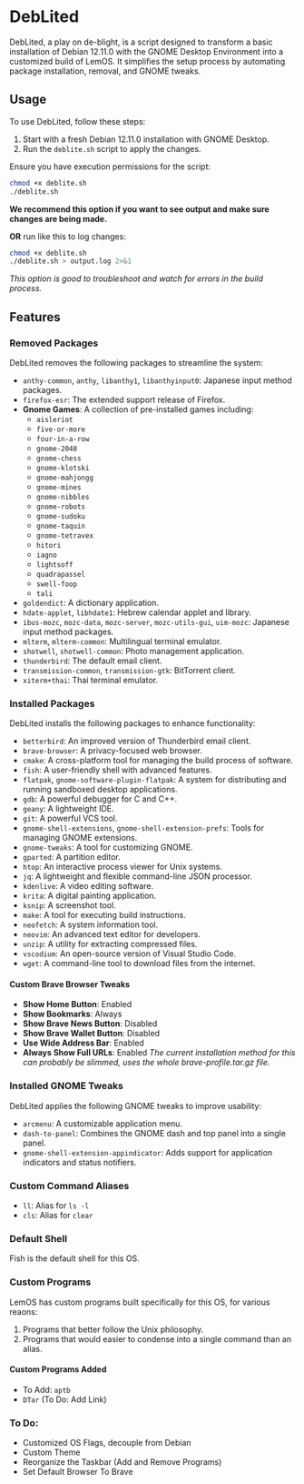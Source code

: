 # DebLited
DebLited, a play on de-blight, is a script designed to transform a basic installation of Debian 12.11.0 with the GNOME Desktop Environment into a customized build of LemOS. It simplifies the setup process by automating package installation, removal, and GNOME tweaks.

## Usage
To use DebLited, follow these steps:
1. Start with a fresh Debian 12.11.0 installation with GNOME Desktop.
2. Run the `deblite.sh` script to apply the changes.

Ensure you have execution permissions for the script:

```bash
chmod +x deblite.sh
./deblite.sh
```
**We recommend this option if you want to see output and make sure changes are being made.**

**OR** run like this to log changes:

```bash
chmod +x deblite.sh
./deblite.sh > output.log 2>&1
```
*This option is good to troubleshoot and watch for errors in the build process.*

## Features

### Removed Packages
DebLited removes the following packages to streamline the system:

- `anthy-common`, `anthy`, `libanthy1`, `libanthyinput0`: Japanese input method packages.
- `firefox-esr`: The extended support release of Firefox.
- **Gnome Games**: A collection of pre-installed games including:
  - `aisleriot`
  - `five-or-more`
  - `four-in-a-row`
  - `gnome-2048`
  - `gnome-chess`
  - `gnome-klotski`
  - `gnome-mahjongg`
  - `gnome-mines`
  - `gnome-nibbles`
  - `gnome-robots`
  - `gnome-sudoku`
  - `gnome-taquin`
  - `gnome-tetravex`
  - `hitori`
  - `iagno`
  - `lightsoff`
  - `quadrapassel`
  - `swell-foop`
  - `tali`
- `goldendict`: A dictionary application.
- `hdate-applet`, `libhdate1`: Hebrew calendar applet and library.
- `ibus-mozc`, `mozc-data`, `mozc-server`, `mozc-utils-gui`, `uim-mozc`: Japanese input method packages.
- `mlterm`, `mlterm-common`: Multilingual terminal emulator.
- `shotwell`, `shotwell-common`: Photo management application.
- `thunderbird`: The default email client.
- `transmission-common`, `transmission-gtk`: BitTorrent client.
- `xiterm+thai`: Thai terminal emulator.

### Installed Packages
DebLited installs the following packages to enhance functionality:
- `betterbird`: An improved version of Thunderbird email client.
- `brave-browser`: A privacy-focused web browser.
- `cmake`: A cross-platform tool for managing the build process of software.
- `fish`: A user-friendly shell with advanced features.
- `flatpak`, `gnome-software-plugin-flatpak`: A system for distributing and running sandboxed desktop applications.
- `gdb`: A powerful debugger for C and C++.
- `geany`: A lightweight IDE.
- `git`: A powerful VCS tool.
- `gnome-shell-extensions`, `gnome-shell-extension-prefs`: Tools for managing GNOME extensions.
- `gnome-tweaks`: A tool for customizing GNOME.
- `gparted`: A partition editor.
- `htop`: An interactive process viewer for Unix systems.
- `jq`: A lightweight and flexible command-line JSON processor.
- `kdenlive`: A video editing software.
- `krita`: A digital painting application.
- `ksnip`: A screenshot tool.
- `make`: A tool for executing build instructions.
- `neofetch`: A system information tool.
- `neovim`: An advanced text editor for developers.
- `unzip`: A utility for extracting compressed files.
- `vscodium`: An open-source version of Visual Studio Code.
- `wget`: A command-line tool to download files from the internet.

#### Custom Brave Browser Tweaks
- **Show Home Button**: Enabled
- **Show Bookmarks**: Always
- **Show Brave News Button**: Disabled
- **Show Brave Wallet Button**: Disabled
- **Use Wide Address Bar**: Enabled
- **Always Show Full URLs**: Enabled
*The current installation method for this can probably be slimmed, uses the whole brave-profile.tar.gz file.*

### Installed GNOME Tweaks
DebLited applies the following GNOME tweaks to improve usability:
- `arcmenu`: A customizable application menu.
- `dash-to-panel`: Combines the GNOME dash and top panel into a single panel.
- `gnome-shell-extension-appindicator`: Adds support for application indicators and status notifiers.

### Custom Command Aliases
- `ll`: Alias for `ls -l`
- `cls`: Alias for `clear`

### Default Shell
Fish is the default shell for this OS.

### Custom Programs
LemOS has custom programs built specifically for this OS, for various reaons:
1. Programs that better follow the Unix philosophy.
2. Programs that would easier to condense into a single command than an alias.

#### Custom Programs Added
- To Add: `aptb`
- `DTar` (To Do: Add Link)

### To Do:
- Customized OS Flags, decouple from Debian
- Custom Theme
- Reorganize the Taskbar (Add and Remove Programs)
- Set Default Browser To Brave